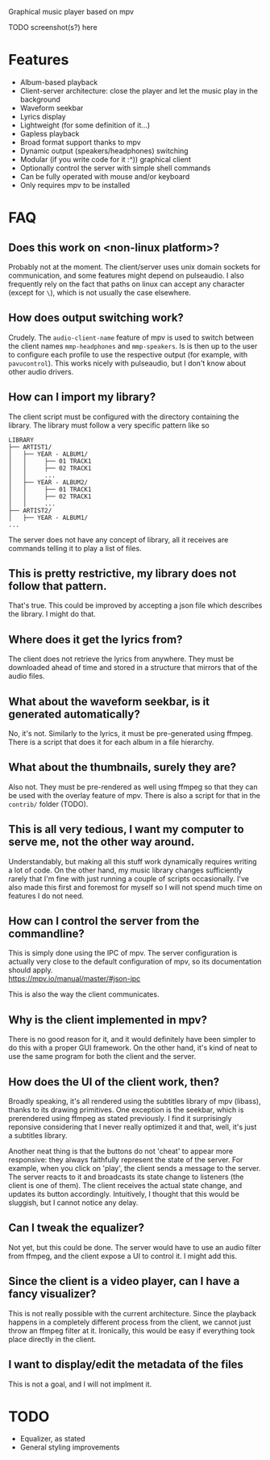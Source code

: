 Graphical music player based on mpv

TODO screenshot(s?) here

# Features

- Album-based playback
- Client-server architecture: close the player and let the music play in the background
- Waveform seekbar
- Lyrics display
- Lightweight (for some definition of it...)
- Gapless playback
- Broad format support thanks to mpv
- Dynamic output (speakers/headphones) switching
- Modular (if you write code for it :^)) graphical client
- Optionally control the server with simple shell commands
- Can be fully operated with mouse and/or keyboard
- Only requires mpv to be installed

# FAQ

## Does this work on \<non-linux platform\>?

Probably not at the moment. The client/server uses unix domain sockets for communication, and some features might depend on pulseaudio. I also frequently rely on the fact that paths on linux can accept any character (except for `\`), which is not usually the case elsewhere.

## How does output switching work?

Crudely. The `audio-client-name` feature of mpv is used to switch between the client names `mmp-headphones` and `mmp-speakers`. Is is then up to the user to configure each profile to use the respective output (for example, with `pavucontrol`). This works nicely with pulseaudio, but I don't know about other audio drivers.

## How can I import my library?

The client script must be configured with the directory containing the library. The library must follow a very specific pattern like so
```
LIBRARY
├── ARTIST1/
│   ├── YEAR - ALBUM1/
│   │     ├── 01 TRACK1
│   │     ├── 02 TRACK1
│   │     ...
│   ├── YEAR - ALBUM2/
│   │     ├── 01 TRACK1
│   │     ├── 02 TRACK1
│   │     ...
├── ARTIST2/
│   ├── YEAR - ALBUM1/
...
```

The server does not have any concept of library, all it receives are commands telling it to play a list of files.

## This is pretty restrictive, my library does not follow that pattern.

That's true. This could be improved by accepting a json file which describes the library. I might do that.

## Where does it get the lyrics from?

The client does not retrieve the lyrics from anywhere. They must be downloaded ahead of time and stored in a structure that mirrors that of the audio files.

## What about the waveform seekbar, is it generated automatically?

No, it's not. Similarly to the lyrics, it must be pre-generated using ffmpeg. There is a script that does it for each album in a file hierarchy.

## What about the thumbnails, surely they are?

Also not. They must be pre-rendered as well using ffmpeg so that they can be used with the overlay feature of mpv. There is also a script for that in the `contrib/` folder (TODO).

## This is all very tedious, I want my computer to serve me, not the other way around.

Understandably, but making all this stuff work dynamically requires writing a lot of code. On the other hand, my music library changes sufficiently rarely that I'm fine with just running a couple of scripts occasionally. I've also made this first and foremost for myself so I will not spend much time on features I do not need.

## How can I control the server from the commandline?

This is simply done using the IPC of mpv. The server configuration is actually very close to the default configuration of mpv, so its documentation should apply.  
https://mpv.io/manual/master/#json-ipc

This is also the way the client communicates.

## Why is the client implemented in mpv?

There is no good reason for it, and it would definitely have been simpler to do this with a proper GUI framework. On the other hand, it's kind of neat to use the same program for both the client and the server.

## How does the UI of the client work, then?

Broadly speaking, it's all rendered using the subtitles library of mpv (libass), thanks to its drawing primitives. One exception is the seekbar, which is prerendered using ffmpeg as stated previously. I find it surprisingly reponsive considering that I never really optimized it and that, well, it's just a subtitles library.

Another neat thing is that the buttons do not 'cheat' to appear more responsive: they always faithfully represent the state of the server. For example, when you click on 'play', the client sends a message to the server. The server reacts to it and broadcasts its state change to listeners (the client is one of them). The client receives the actual state change, and updates its button accordingly. Intuitively, I thought that this would be sluggish, but I cannot notice any delay.

## Can I tweak the equalizer?

Not yet, but this could be done. The server would have to use an audio filter from ffmpeg, and the client expose a UI to control it. I might add this.

## Since the client is a video player, can I have a fancy visualizer?

This is not really possible with the current architecture. Since the playback happens in a completely different process from the client, we cannot just throw an ffmpeg filter at it. Ironically, this would be easy if everything took place directly in the client.

## I want to display/edit the metadata of the files

This is not a goal, and I will not implment it.

# TODO

- Equalizer, as stated
- General styling improvements
